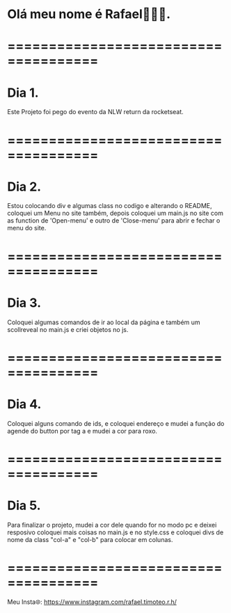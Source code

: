 # Olá meu nome é Rafael👋👋👋.

# ===================================== 

# Dia 1.
Este Projeto foi pego do evento da NLW return da rocketseat.

# =====================================

# Dia 2.
Estou colocando div e algumas class no codigo e alterando o README, coloquei um Menu no site também, depois coloquei um main.js no site com as function de 'Open-menu' e outro de 'Close-menu' para abrir e fechar o menu do site.

# =====================================

# Dia 3.
Coloquei algumas comandos de ir ao local da página e também um scollreveal no main.js e criei objetos no js.

# =====================================

# Dia 4.
Coloquei alguns comando de ids, e coloquei endereço e mudei a função do agende do button por tag a e mudei a cor para roxo.

# =====================================

# Dia 5.
Para finalizar o projeto, mudei a cor dele quando for no modo pc e deixei resposivo coloquei mais coisas no main.js e no style.css e coloquei divs de nome da class "col-a" e "col-b" para colocar em colunas.

# =====================================

Meu Insta🌐: https://www.instagram.com/rafael.timoteo.r.h/
